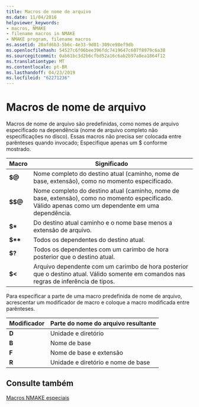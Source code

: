 ```yaml
---
title: Macros de nome de arquivo
ms.date: 11/04/2016
helpviewer_keywords:
- macros, NMAKE
- filename macros in NMAKE
- NMAKE program, filename macros
ms.assetid: 20afd6b3-5b6c-4e33-9d01-309ce98ef9db
ms.openlocfilehash: 54527c6f06bee396fdc7419647c607f8979c6a38
ms.sourcegitcommit: 0ab61bc3d2b6cfbd52a16c6ab2b97a8ea1864f12
ms.translationtype: MT
ms.contentlocale: pt-BR
ms.lasthandoff: 04/23/2019
ms.locfileid: "62271236"
---
```

# <a name="filename-macros"></a>Macros de nome de arquivo

Macros de nome de arquivo são predefinidas, como nomes de arquivo especificado na dependência (nome de arquivo completo não especificações no disco). Essas macros não precisa ser colocada entre parênteses quando invocado; Especifique apenas um $ conforme mostrado.

|Macro|Significado|
|-----------|-------------|
|**$\@**|Nome completo do destino atual (caminho, nome de base, extensão), como no momento especificado.|
|**$$\@**|Nome completo do destino atual (caminho, nome de base, extensão), como no momento especificado. Válido apenas como um dependente em uma dependência.|
|**$&#42;**|Do destino atual caminho e o nome base menos a extensão de arquivo.|
|**$&#42;&#42;**|Todos os dependentes do destino atual.|
|**$?**|Todos os dependentes com um carimbo de hora posterior que o destino atual.|
|**$<**|Arquivo dependente com um carimbo de hora posterior que o destino atual. Válido somente em comandos nas regras de inferência de tipos.|

Para especificar a parte de uma macro predefinida de nome de arquivo, acrescentar um modificador de macro e coloque a macro modificada entre parênteses.

|Modificador|Parte do nome do arquivo resultante|
|--------------|-----------------------------|
|**D**|Unidade e diretório|
|**B**|Nome de base|
|**F**|Nome de base e extensão|
|**R**|Unidade e diretório e nome de base|

## <a name="see-also"></a>Consulte também

[Macros NMAKE especiais](special-nmake-macros.md)

